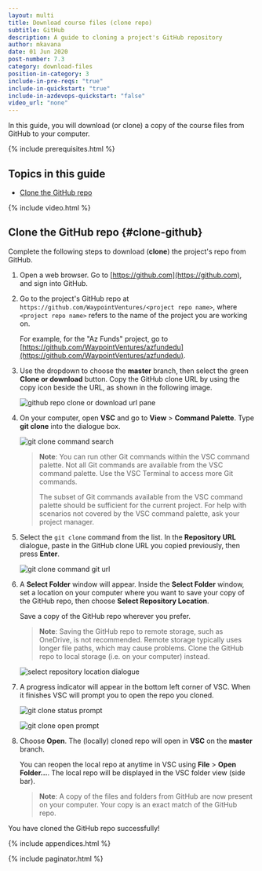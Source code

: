 ```yaml
---
layout: multi
title: Download course files (clone repo)
subtitle: GitHub
description: A guide to cloning a project's GitHub repository
author: mkavana
date: 01 Jun 2020
post-number: 7.3
category: download-files
position-in-category: 3
include-in-pre-reqs: "true"
include-in-quickstart: "true"
include-in-azdevops-quickstart: "false"
video_url: "none"
---
```


In this guide, you will download (or clone) a copy of the course files from GitHub to your computer.

{% include prerequisites.html %}

## Topics in this guide

- [Clone the GitHub repo](#clone-github)

{% include video.html %}

## Clone the GitHub repo {#clone-github}

Complete the following steps to download (**clone**) the project's repo from GitHub.

1. Open a web browser. Go to [https://github.com](https://github.com), and sign into GitHub.

2. Go to the project's GitHub repo at `https://github.com/WaypointVentures/<project repo name>`, where `<project repo name>` refers to the name of the project you are working on.

    For example, for the "Az Funds" project, go to [https://github.com/WaypointVentures/azfundedu](https://github.com/WaypointVentures/azfundedu).

3. Use the dropdown to choose the **master** branch, then select the green **Clone or download** button. Copy the GitHub clone URL by using the copy icon beside the URL, as shown in the following image.

    ![github repo clone or download url pane](../assets/images/07-download-files/clone/github/git-clone-repo-003.png)

4. On your computer, open **VSC** and go to **View** > **Command Palette**. Type **git clone** into the dialogue box.

    ![git clone command search](../assets/images/07-download-files/clone/github/git-clone-repo-004.png)

    > **Note**: You can run other Git commands within the VSC command palette. Not all Git commands are available from the VSC command palette. Use the VSC Terminal to access more Git commands.
    >
    > The subset of Git commands available from the VSC command palette should be sufficient for the current project. For help with scenarios not covered by the VSC command palette, ask your project manager.

5. Select the `git clone` command from the list. In the **Repository URL** dialogue, paste in the GitHub clone URL you copied previously, then press **Enter**.

    ![git clone command git url](../assets/images/07-download-files/clone/github/git-clone-repo-005.png)

6. A **Select Folder** window will appear. Inside the **Select Folder** window, set a location on your computer where you want to save your copy of the GitHub repo, then choose **Select Repository Location**.

    Save a copy of the GitHub repo wherever you prefer.

    > **Note**: Saving the GitHub repo to remote storage, such as OneDrive, is not recommended. Remote storage typically uses longer file paths, which may cause problems. Clone the GitHub repo to local storage (i.e. on your computer) instead.

    ![select repository location dialogue](../assets/images/07-download-files/clone/github/git-clone-repo-006.png)

7. A progress indicator will appear in the bottom left corner of VSC. When it finishes VSC will prompt you to open the repo you cloned.

    ![git clone status prompt](../assets/images/07-download-files/clone/github/git-clone-repo-007a.png)

    ![git clone open prompt](../assets/images/07-download-files/clone/github/git-clone-repo-007b.png)

8. Choose **Open**. The (locally) cloned repo will open in **VSC** on the **master** branch.

    You can reopen the local repo at anytime in VSC using **File** > **Open Folder...**. The local repo will be displayed in the VSC folder view (side bar).

    > **Note**: A copy of the files and folders from GitHub are now present on your computer. Your copy is an exact match of the GitHub repo.

You have cloned the GitHub repo successfully!

{% include appendices.html %}

{% include paginator.html %}
